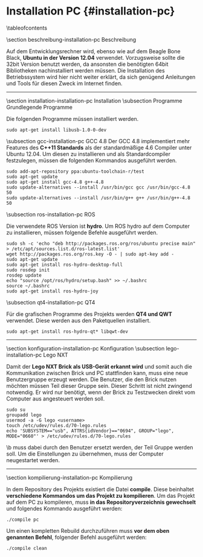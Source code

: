 Installation PC {#installation-pc}
===

\tableofcontents

\section beschreibung-installation-pc Beschreibung

Auf dem Entwicklungsrechner wird, ebenso wie auf dem Beagle Bone Black,
__Ubuntu in der Version 12.04__ verwendet. Vorzugsweise sollte die 32bit
Version benutzt werden, da ansonsten die benötigten 64bit Bibliotheken
nachinstalliert werden müssen. Die Installation des Betriebssystem wird
hier nicht weiter erklärt, da sich genügend Anleitungen und Tools für
diesen Zweck im Internet finden.

---

\section installation-installation-pc Installation
\subsection Programme Grundlegende Programme

Die folgenden Programme müssen installiert werden.

~~~
sudo apt-get install libusb-1.0-0-dev
~~~

\subsection gcc-installation-pc GCC 4.8
Der GCC 4.8 implementiert mehr Features des __C++11 Standards__ als der
standardmäßige 4.6 Compiler unter Ubuntu 12.04. Um diesen zu
installieren und als Standardcompiler festzulegen, müssen die folgenden
Kommandos ausgeführt werden.

~~~
sudo add-apt-repository ppa:ubuntu-toolchain-r/test
sudo apt-get update
sudo apt-get install gcc-4.8 g++-4.8
sudo update-alternatives --install /usr/bin/gcc gcc /usr/bin/gcc-4.8 50
sudo update-alternatives --install /usr/bin/g++ g++ /usr/bin/g++-4.8 50
~~~

\subsection ros-installation-pc ROS

Die verwendete ROS Version ist __hydro__. Um ROS hydro auf dem Computer
zu installieren, müssen folgende Befehle ausgeführt werden.

~~~
sudo sh -c 'echo "deb http://packages.ros.org/ros/ubuntu precise main" > /etc/apt/sources.list.d/ros-latest.list'
wget http://packages.ros.org/ros.key -O - | sudo apt-key add -
sudo apt-get update
sudo apt-get install ros-hydro-desktop-full
sudo rosdep init
rosdep update
echo "source /opt/ros/hydro/setup.bash" >> ~/.bashrc
source ~/.bashrc
sudo apt-get install ros-hydro-joy
~~~

\subsection qt4-installation-pc QT4

Für die grafischen Programme des Projekts werden __QT4 und QWT__
verwendet. Diese werden aus den Paketquellen installiert.

~~~
sudo apt-get install ros-hydro-qt* libqwt-dev
~~~

---

\section konfiguration-installation-pc Konfiguration
\subsection lego-installation-pc Lego NXT

Damit der __Lego NXT Brick als USB-Gerät erkannt wird__ und somit auch die
Kommunikation zwischen Brick und PC stattfinden kann, muss eine neue
Benutzergruppe erzeugt werden. Die Benutzer, die den Brick nutzen
möchten müssen Teil dieser Gruppe sein. Dieser Schritt ist nicht
zwingend notwendig. Er wird nur benötigt, wenn der Brick zu Testzwecken
direkt vom Computer aus angesteuert werden soll.

~~~
sudo su
groupadd lego
usermod -a -G lego <username>
touch /etc/udev/rules.d/70-lego.rules
echo 'SUBSYSTEM=="usb", ATTRS{idVendor}=="0694", GROUP="lego", MODE="0660"' > /etc/udev/rules.d/70-lego.rules
~~~

\b <username> muss dabei durch den Benutzer ersetzt werden, der Teil
Gruppe werden soll. Um die Einstellungen zu übernehmen, muss der
Computer neugestartet werden.

---

\section kompilierung-installation-pc Kompilierung

In dem Repository des Projekts existiert die Datei __compile__. Diese 
beinhaltet __verschiedene Kommandos um das Projekt zu kompilieren__. Um 
das Projekt auf dem PC zu kompileren, muss __in das 
Repositoryverzeichnis gewechselt__ und folgendes Kommando ausgeführt 
werden:

~~~
./compile pc
~~~

Um einen kompletten Rebuild durchzuführen muss __vor dem oben genannten 
Befehl__, folgender Befehl ausgeführt werden:

~~~
./compile clean
~~~
